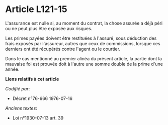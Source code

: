 # Article L121-15

L'assurance est nulle si, au moment du contrat, la chose assurée a déjà péri ou ne peut plus être exposée aux risques.

Les primes payées doivent être restituées à l'assuré, sous déduction des frais exposés par l'assureur, autres que ceux de
commissions, lorsque ces derniers ont été récupérés contre l'agent ou le courtier.

Dans le cas mentionné au premier alinéa du présent article, la partie dont la mauvaise foi est prouvée doit à l'autre une
somme double de la prime d'une année.

**Liens relatifs à cet article**

_Codifié par_:

  - Décret n°76-666 1976-07-16

_Anciens textes_:

  - Loi n°1930-07-13 art. 39
